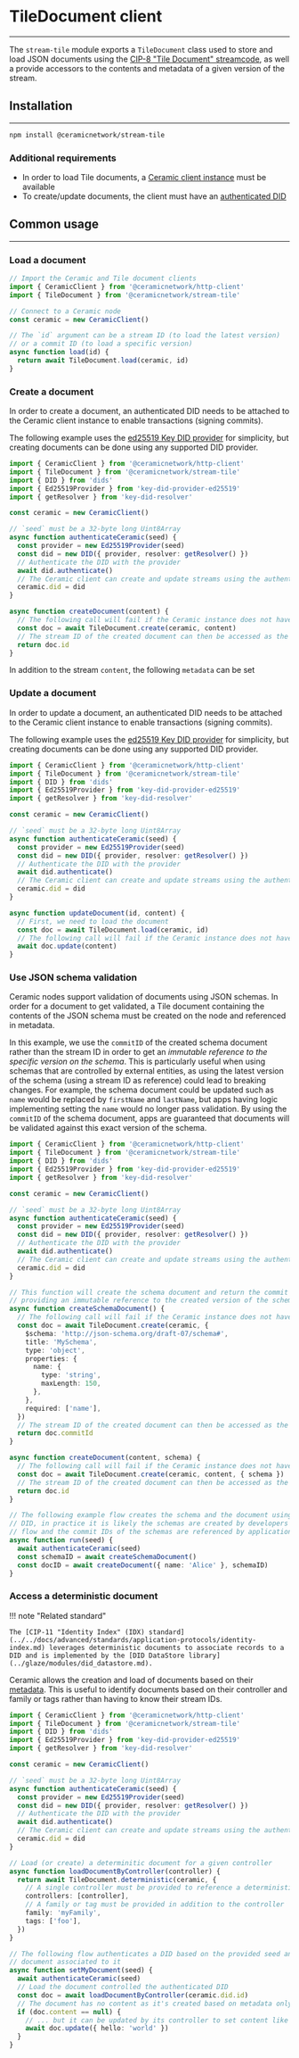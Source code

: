 # **TileDocument client**

---

The `stream-tile` module exports a `TileDocument` class used to store and load JSON documents using the [CIP-8 "Tile Document" streamcode](../../docs/advanced/standards/stream-programs/tile-document.md), as well a provide accessors to the contents and metadata of a given version of the stream.

## **Installation**

---

```sh
npm install @ceramicnetwork/stream-tile
```

### **Additional requirements**

- In order to load Tile documents, a [Ceramic client instance](../core-clients/ceramic-http.md) must be available
- To create/update documents, the client must have an [authenticated DID](../core-clients/did-jsonrpc.md)

## **Common usage**

---

### **Load a document**

```ts
// Import the Ceramic and Tile document clients
import { CeramicClient } from '@ceramicnetwork/http-client'
import { TileDocument } from '@ceramicnetwork/stream-tile'

// Connect to a Ceramic node
const ceramic = new CeramicClient()

// The `id` argument can be a stream ID (to load the latest version)
// or a commit ID (to load a specific version)
async function load(id) {
  return await TileDocument.load(ceramic, id)
}
```

### **Create a document**

In order to create a document, an authenticated DID needs to be attached to the Ceramic client instance to enable transactions (signing commits).

The following example uses the [ed25519 Key DID provider](../accounts/key-did.md#ed25519) for simplicity, but creating documents can be done using any supported DID provider.

```ts
import { CeramicClient } from '@ceramicnetwork/http-client'
import { TileDocument } from '@ceramicnetwork/stream-tile'
import { DID } from 'dids'
import { Ed25519Provider } from 'key-did-provider-ed25519'
import { getResolver } from 'key-did-resolver'

const ceramic = new CeramicClient()

// `seed` must be a 32-byte long Uint8Array
async function authenticateCeramic(seed) {
  const provider = new Ed25519Provider(seed)
  const did = new DID({ provider, resolver: getResolver() })
  // Authenticate the DID with the provider
  await did.authenticate()
  // The Ceramic client can create and update streams using the authenticated DID
  ceramic.did = did
}

async function createDocument(content) {
  // The following call will fail if the Ceramic instance does not have an authenticated DID
  const doc = await TileDocument.create(ceramic, content)
  // The stream ID of the created document can then be accessed as the `id` property
  return doc.id
}
```

In addition to the stream `content`, the following `metadata` can be set

### **Update a document**

In order to update a document, an authenticated DID needs to be attached to the Ceramic client instance to enable transactions (signing commits).

The following example uses the [ed25519 Key DID provider](../accounts/key-did.md#ed25519) for simplicity, but creating documents can be done using any supported DID provider.

```ts
import { CeramicClient } from '@ceramicnetwork/http-client'
import { TileDocument } from '@ceramicnetwork/stream-tile'
import { DID } from 'dids'
import { Ed25519Provider } from 'key-did-provider-ed25519'
import { getResolver } from 'key-did-resolver'

const ceramic = new CeramicClient()

// `seed` must be a 32-byte long Uint8Array
async function authenticateCeramic(seed) {
  const provider = new Ed25519Provider(seed)
  const did = new DID({ provider, resolver: getResolver() })
  // Authenticate the DID with the provider
  await did.authenticate()
  // The Ceramic client can create and update streams using the authenticated DID
  ceramic.did = did
}

async function updateDocument(id, content) {
  // First, we need to load the document
  const doc = await TileDocument.load(ceramic, id)
  // The following call will fail if the Ceramic instance does not have an authenticated DID
  await doc.update(content)
}
```

### **Use JSON schema validation**

<!--
TODO: uncomment once the data models docs are available.

!!! note "Related standard"

    The [Data Models standard](../../docs/advanced/standards/data-models/index.md) can be used to manage a set of related schemas, notably by leveraging the [Glaze suite](../glaze/index.md) of tools. -->

Ceramic nodes support validation of documents using JSON schemas. In order for a document to get validated, a Tile document containing the contents of the JSON schema must be created on the node and referenced in metadata.

In this example, we use the `commitID` of the created schema document rather than the stream ID in order to get an *immutable reference to the specific version on the schema*.
This is particularly useful when using schemas that are controlled by external entities, as using the latest version of the schema (using a stream ID as reference) could lead to breaking changes. For example, the schema document could be updated such as `name` would be replaced by `firstName` and `lastName`, but apps having logic implementing setting the `name` would no longer pass validation.
By using the `commitID` of the schema document, apps are guaranteed that documents will be validated against this exact version of the schema.

```ts
import { CeramicClient } from '@ceramicnetwork/http-client'
import { TileDocument } from '@ceramicnetwork/stream-tile'
import { DID } from 'dids'
import { Ed25519Provider } from 'key-did-provider-ed25519'
import { getResolver } from 'key-did-resolver'

const ceramic = new CeramicClient()

// `seed` must be a 32-byte long Uint8Array
async function authenticateCeramic(seed) {
  const provider = new Ed25519Provider(seed)
  const did = new DID({ provider, resolver: getResolver() })
  // Authenticate the DID with the provider
  await did.authenticate()
  // The Ceramic client can create and update streams using the authenticated DID
  ceramic.did = did
}

// This function will create the schema document and return the commit ID of the schema,
// providing an immutable reference to the created version of the schema
async function createSchemaDocument() {
  // The following call will fail if the Ceramic instance does not have an authenticated DID
  const doc = await TileDocument.create(ceramic, {
    $schema: 'http://json-schema.org/draft-07/schema#',
    title: 'MySchema',
    type: 'object',
    properties: {
      name: {
        type: 'string',
        maxLength: 150,
      },
    },
    required: ['name'],
  })
  // The stream ID of the created document can then be accessed as the `id` property
  return doc.commitId
}

async function createDocument(content, schema) {
  // The following call will fail if the Ceramic instance does not have an authenticated DID
  const doc = await TileDocument.create(ceramic, content, { schema })
  // The stream ID of the created document can then be accessed as the `id` property
  return doc.id
}

// The following example flow creates the schema and the document using the schema with the same
// DID, in practice it is likely the schemas are created by developers earlier in the development
// flow and the commit IDs of the schemas are referenced by applications at runtime
async function run(seed) {
  await authenticateCeramic(seed)
  const schemaID = await createSchemaDocument()
  const docID = await createDocument({ name: 'Alice' }, schemaID)
}
```

### **Access a deterministic document**

!!! note "Related standard"

    The [CIP-11 "Identity Index" (IDX) standard](../../docs/advanced/standards/application-protocols/identity-index.md) leverages deterministic documents to associate records to a DID and is implemented by the [DID DataStore library](../glaze/modules/did_datastore.md).

Ceramic allows the creation and load of documents based on their [metadata](../../docs/advanced/standards/stream-programs/tile-document.md#metadata). This is useful to identify documents based on their controller and family or tags rather than having to know their stream IDs.

```ts
import { CeramicClient } from '@ceramicnetwork/http-client'
import { TileDocument } from '@ceramicnetwork/stream-tile'
import { DID } from 'dids'
import { Ed25519Provider } from 'key-did-provider-ed25519'
import { getResolver } from 'key-did-resolver'

const ceramic = new CeramicClient()

// `seed` must be a 32-byte long Uint8Array
async function authenticateCeramic(seed) {
  const provider = new Ed25519Provider(seed)
  const did = new DID({ provider, resolver: getResolver() })
  // Authenticate the DID with the provider
  await did.authenticate()
  // The Ceramic client can create and update streams using the authenticated DID
  ceramic.did = did
}

// Load (or create) a determinitic document for a given controller
async function loadDocumentByController(controller) {
  return await TileDocument.deterministic(ceramic, {
    // A single controller must be provided to reference a deterministic document
    controllers: [controller],
    // A family or tag must be provided in addition to the controller
    family: 'myFamily',
    tags: ['foo'],
  })
}

// The following flow authenticates a DID based on the provided seed and create a deterministic
// document associated to it
async function setMyDocument(seed) {
  await authenticateCeramic(seed)
  // Load the document controlled the authenticated DID
  const doc = await loadDocumentByController(ceramic.did.id)
  // The document has no content as it's created based on metadata only...
  if (doc.content == null) {
    // ... but it can be updated by its controller to set content like any other document
    await doc.update({ hello: 'world' })
  }
}
```

<!--
## Additional Resources

---

- [CIP-8: Tile Document Specification](https://github.com/ceramicnetwork/CIP/blob/main/CIPs/CIP-8/CIP-8.md)
- [Complete TileDocument.js API Reference]()

## Next Steps

---

- [Add decentralized indexing so you don't need to keep track of streamIDs between sessions]()
-->
